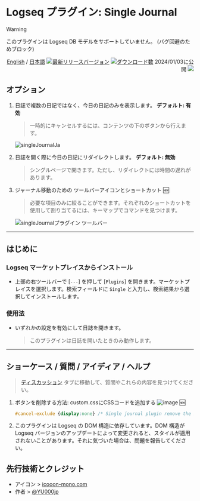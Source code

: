 # Logseq プラグイン: Single Journal

> [!WARNING]
> このプラグインは Logseq DB モデルをサポートしていません。 (バグ回避のためブロック)

<div align="right">

[English](https://github.com/YU000jp/logseq-plugin-single-journal) / [日本語](https://github.com/YU000jp/logseq-plugin-single-journal/blob/main/readme.ja.md) [![最新リリースバージョン](https://img.shields.io/github/v/release/YU000jp/logseq-plugin-single-journal)](https://github.com/YU000jp/logseq-plugin-single-journal/releases)
[![ダウンロード数](https://img.shields.io/github/downloads/YU000jp/logseq-plugin-single-journal/total.svg)](https://github.com/YU000jp/logseq-plugin-single-journal/releases)
2024/01/03に公開 <a href="https://www.buymeacoffee.com/yu000japan"><img src="https://img.buymeacoffee.com/button-api/?text=Buy me a pizza&emoji=🍕&slug=yu000japan&button_colour=FFDD00&font_colour=000000&font_family=Poppins&outline_colour=000000&coffee_colour=ffffff" /></a>
</div>

## オプション

1. 日誌で複数の日記ではなく、今日の日記のみを表示します。 **デフォルト: 有効**
   > 一時的にキャンセルするには、コンテンツの下のボタンから行えます。

   ![singleJournalJa](https://github.com/YU000jp/logseq-plugin-single-journal/assets/111847207/28cbb862-c749-4a12-8457-e4b3cd707882)

1. 日誌を開く際に今日の日記にリダイレクトします。 **デフォルト: 無効**
   > シングルページで開きます。ただし、リダイレクトには時間の遅れがあります。

1. ジャーナル移動のための ツールバーアイコンとショートカット 🆕
   > 必要な項目のみに絞ることができます。それぞれのショートカットを使用して割り当てるには、キーマップでコマンドを見つけます。

   ![singleJournalプラグイン ツールバー](https://github.com/YU000jp/logseq-plugin-single-journal/assets/111847207/98636867-858d-4fda-a31a-9e2615dfd1a9)

---

## はじめに

### Logseq マーケットプレイスからインストール

- 上部の右ツールバーで [`---`] を押して [`Plugins`] を開きます。マーケットプレイスを選択します。検索フィールドに `Single` と入力し、検索結果から選択してインストールします。

### 使用法

- いずれかの設定を有効にして日誌を開きます。
  > このプラグインは日誌を開いたときのみ動作します。

---

## ショーケース / 質問 / アイディア / ヘルプ

> [ディスカッション](https://github.com/YU000jp/logseq-plugin-single-journal/discussions) タブに移動して、質問やこれらの内容を見つけてください。

1. ボタンを削除する方法: custom.cssにCSSコードを追加する ![image](https://github.com/YU000jp/logseq-plugin-single-journal/assets/111847207/f4cce013-c947-4e6a-9067-b4895da7d2e7) 🆕

   ```CSS
   #cancel-exclude {display:none} /* Single journal plugin remove the button */
   ```
1. このプラグインは Logseq の DOM 構造に依存しています。DOM 構造が Logseq バージョンのアップデートによって変更されると、スタイルが適用されないことがあります。それに気づいた場合は、問題を報告してください。

## 先行技術とクレジット

- アイコン > [icooon-mono.com](https://icooon-mono.com/00252-%e3%83%8f%e3%82%b5%e3%83%9f%e3%81%ae%e3%83%95%e3%83%aa%e3%83%bc%e3%82%a2%e3%82%a4%e3%82%b3%e3%83%b3/)
- 作者 > [@YU000jp](https://github.com/YU000jp)

